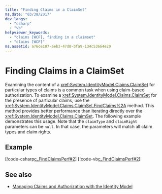```yaml
---
title: "Finding Claims in a ClaimSet"
ms.date: "03/30/2017"
dev_langs: 
  - "csharp"
  - "vb"
helpviewer_keywords: 
  - "claims [WCF], finding in a claimset"
  - "claims [WCF]"
ms.assetid: a76ce107-aeb3-47d0-bfa9-134c53664e20
---
```

# Finding Claims in a ClaimSet
Examining the content of a <xref:System.IdentityModel.Claims.ClaimSet> for particular types of claims is a common task when using claim-based authorization. To examine a <xref:System.IdentityModel.Claims.ClaimSet> for the presence of particular claims, use the <xref:System.IdentityModel.Claims.ClaimSet.FindClaims%2A> method. This method provides better performance than iterating directly over the <xref:System.IdentityModel.Claims.ClaimSet>. The following example demonstrates this usage. Note that the `claimType` and `claimRight` parameters can be `null`. In that case, the parameters will match all claim types and claim rights.  
  
## Example  
 [!code-csharp[c_FindClaimsPerf#2](../../../../samples/snippets/csharp/VS_Snippets_CFX/c_findclaimsperf/cs/c_findclaimsperf.cs#2)]
 [!code-vb[c_FindClaimsPerf#2](../../../../samples/snippets/visualbasic/VS_Snippets_CFX/c_findclaimsperf/vb/c_findclaimsperf.vb#2)]  
  
## See also
- [Managing Claims and Authorization with the Identity Model](../../../../docs/framework/wcf/feature-details/managing-claims-and-authorization-with-the-identity-model.md)
